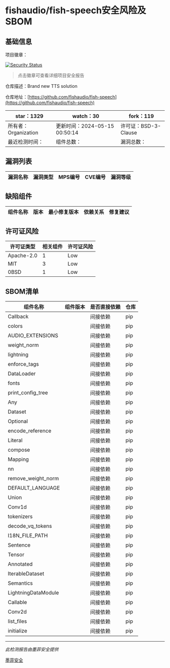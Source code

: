# fishaudio/fish-speech安全风险及SBOM

## 基础信息

项目徽章：

[![Security Status](https://www.murphysec.com/platform3/v31/badge/1790451264206061568.svg)](https://www.murphysec.com/console/report/1747692116718583808/1790451264206061568)

> 点击徽章可查看详细项目安全报告

仓库描述：Brand new TTS solution

仓库地址：[https://github.com/fishaudio/fish-speech](https://github.com/fishaudio/fish-speech)

| star：1329 | watch：30 | fork：119 |
| ----------- | -------------- | ------------ |
| 所有者：Organization | 更新时间：2024-05-15 00:50:14 | 许可证：BSD-3-Clause |
| 最近检测时间： | 组件总数： | 漏洞总数： |




## 漏洞列表

| 漏洞名称 | 漏洞类型 | MPS编号 | CVE编号 | 漏洞等级 |
| ------- | ------ | ------- | ------ | ----- |





## 缺陷组件

| 组件名称 | 版本 | 最小修复版本 | 依赖关系 | 修复建议 |
| -------- | ---- | ------------ | -------- | -------- |





## 许可证风险

| 许可证类型 | 相关组件 | 许可证风险 |
| ---------- | -------- | ---------- |
|Apache-2.0|1|Low|
|MIT|3|Low|
|0BSD|1|Low|




## SBOM清单

| 组件名称 | 组件版本 | 是否直接依赖 | 仓库 |
| -------- | -------- | ------------ | ---- |
|Callback||间接依赖|pip|
|colors||间接依赖|pip|
|AUDIO_EXTENSIONS||间接依赖|pip|
|weight_norm||间接依赖|pip|
|lightning||间接依赖|pip|
|enforce_tags||间接依赖|pip|
|DataLoader||间接依赖|pip|
|fonts||间接依赖|pip|
|print_config_tree||间接依赖|pip|
|Any||间接依赖|pip|
|Dataset||间接依赖|pip|
|Optional||间接依赖|pip|
|encode_reference||间接依赖|pip|
|Literal||间接依赖|pip|
|compose||间接依赖|pip|
|Mapping||间接依赖|pip|
|nn||间接依赖|pip|
|remove_weight_norm||间接依赖|pip|
|DEFAULT_LANGUAGE||间接依赖|pip|
|Union||间接依赖|pip|
|Conv1d||间接依赖|pip|
|tokenizers||间接依赖|pip|
|decode_vq_tokens||间接依赖|pip|
|I18N_FILE_PATH||间接依赖|pip|
|Sentence||间接依赖|pip|
|Tensor||间接依赖|pip|
|Annotated||间接依赖|pip|
|IterableDataset||间接依赖|pip|
|Semantics||间接依赖|pip|
|LightningDataModule||间接依赖|pip|
|Callable||间接依赖|pip|
|Conv2d||间接依赖|pip|
|list_files||间接依赖|pip|
|initialize||间接依赖|pip|


------

*此检测报告由墨菲安全提供*

[墨菲安全](www.murphysec.com)
